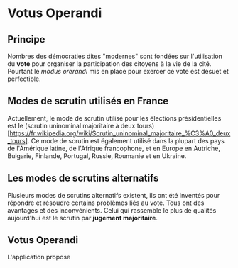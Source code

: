 # Votus Operandi

## Principe
Nombres des démocraties dites "modernes" sont fondées sur l'utilisation du **vote** pour organiser la participation des citoyens à la vie de la cité. Pourtant le *modus orerandi* mis en place pour exercer ce vote est désuet et perfectible. 

## Modes de scrutin utilisés en France
Actuellement, le mode de scrutin utilisé pour les élections présidentielles est le (scrutin uninominal majoritaire à deux tours)[https://fr.wikipedia.org/wiki/Scrutin_uninominal_majoritaire_%C3%A0_deux_tours].
Ce mode de scrutin est également utilisé dans la plupart des pays de l'Amérique latine, de l'Afrique francophone, et en Europe en Autriche, Bulgarie, Finlande, Portugal, Russie, Roumanie et en Ukraine.

## Les modes de scrutins alternatifs
Plusieurs modes de scrutins alternatifs existent, ils ont été inventés pour répondre et résoudre certains problèmes liés au vote. Tous ont des avantages et des inconvénients.
Celui qui rassemble le plus de qualités aujourd'hui est le scrutin par **jugement majoritaire**.

## Votus Operandi
L'application propose 
